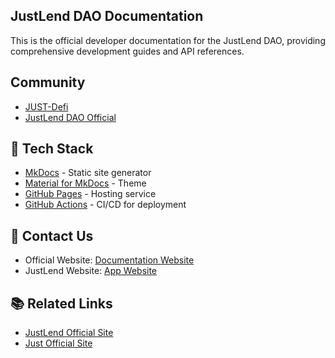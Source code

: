## JustLend DAO Documentation
This is the official developer documentation for the JustLend DAO, providing comprehensive development guides and API references.

## Community
- [JUST-Defi](https://t.me/just_defi)
- [JustLend DAO Official](https://t.me/officialjustlend)

## 🔧 Tech Stack

- [MkDocs](https://www.mkdocs.org/) - Static site generator
- [Material for MkDocs](https://squidfunk.github.io/mkdocs-material/) - Theme
- [GitHub Pages](https://pages.github.com/) - Hosting service
- [GitHub Actions](https://github.com/features/actions) - CI/CD for deployment


## 🤝 Contact Us

- Official Website: [Documentation Website](https://docs.justlend.org/)
- JustLend Website: [App Website](https://justlend.org)

## 📚 Related Links

- [JustLend Official Site](https://www.justlend.org/)
- [Just Official Site](https://just.network/)